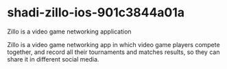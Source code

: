 # shadi-zillo-ios-901c3844a01a

Zillo is a video game networking application

Zillo is a video game networking app in which video game players
compete together, and record all their tournaments and matches results,
 so they can share it in different social media.
